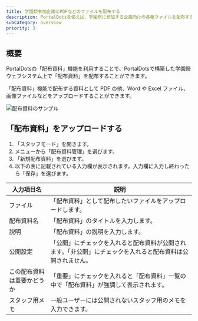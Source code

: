 ```yaml
---
title: 学園祭参加企画にPDFなどのファイルを配布する
description: PortalDotsを使えば、学園祭に参加する企画向けの各種ファイルを配布することができます。
subCategory: overview
priority: 3
---
```


## 概要
PortalDotsの「配布資料」機能を利用することで、PortalDotsで構築した学園祭ウェブシステム上で「配布資料」を配布することができます。

「配布資料」機能で配布する資料として PDF の他、Word や Excel ファイル、画像ファイルなどをアップロードすることができます。

![配布資料のサンプル](/docs-images/getting-started/overview/documents/documents.png)

## 「配布資料」をアップロードする
1. 「スタッフモード」を開きます。
1. メニューから「配布資料管理」を選びます。
1. 「新規配布資料」を選びます。
1. 以下の表に記載されている入力欄が表示されます。入力欄に入力し終わったら「保存」を選びます。

| 入力項目名 | 説明 |
| --- | --- |
| ファイル | 「配布資料」として配布したいファイルをアップロードします。 |
| 配布資料名 | 「配布資料」のタイトルを入力します。 |
| 説明 | 「配布資料」の説明を入力します。 |
| 公開設定 | 「公開」にチェックを入れると配布資料が公開されます。「非公開」にチェックを入れると配布資料は公開されません。 |
| この配布資料は重要かどうか | 「重要」にチェックを入れると「配布資料」一覧の中で「配布資料」が強調して表示されます。 |
| スタッフ用メモ | 一般ユーザーには公開されないスタッフ用のメモを入力できます。 |
